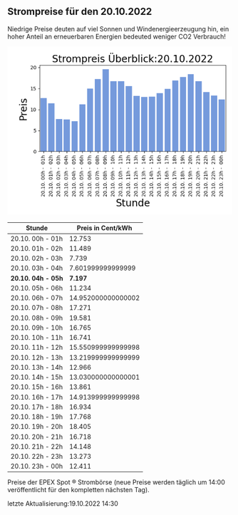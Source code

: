 
## Strompreise für den 20.10.2022

Niedrige Preise deuten auf viel Sonnen und Windenergieerzeugung hin, ein hoher Anteil an erneuerbaren Energien bedeuted weniger CO2 Verbrauch!

![Strompreis übersicht](imgs/strompreis_uebersicht.png)

| Stunde | Preis in Cent/kWh |
|---|---|
| 20.10. 00h -  01h | 12.753 | 
| 20.10. 01h -  02h | 11.489 | 
| 20.10. 02h -  03h | 7.739 | 
| 20.10. 03h -  04h | 7.601999999999999 | 
| **20.10. 04h -  05h** | **7.197** | 
| 20.10. 05h -  06h | 11.234 | 
| 20.10. 06h -  07h | 14.952000000000002 | 
| 20.10. 07h -  08h | 17.271 | 
| 20.10. 08h -  09h | 19.581 | 
| 20.10. 09h -  10h | 16.765 | 
| 20.10. 10h -  11h | 16.741 | 
| 20.10. 11h -  12h | 15.550999999999998 | 
| 20.10. 12h -  13h | 13.219999999999999 | 
| 20.10. 13h -  14h | 12.966 | 
| 20.10. 14h -  15h | 13.030000000000001 | 
| 20.10. 15h -  16h | 13.861 | 
| 20.10. 16h -  17h | 14.913999999999998 | 
| 20.10. 17h -  18h | 16.934 | 
| 20.10. 18h -  19h | 17.768 | 
| 20.10. 19h -  20h | 18.405 | 
| 20.10. 20h -  21h | 16.718 | 
| 20.10. 21h -  22h | 14.148 | 
| 20.10. 22h -  23h | 13.273 | 
| 20.10. 23h -  00h | 12.411 | 

Preise der EPEX Spot ® Strombörse (neue Preise werden täglich um 14:00 veröffentlicht für den kompletten nächsten Tag).

letzte Aktualisierung:19.10.2022 14:30